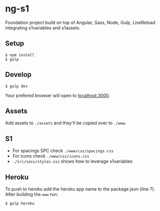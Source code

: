 ng-s1
=========

Foundation project build on top of Angular, Sass, Node, Gulp, LiveReload integrating s1variables and s1assets.

## Setup

    $ npm install
    $ gulp


## Develop

    $ gulp dev

Your prefered browser will open to [localhost:3000](http://localhost:3000).


## Assets
Add assets to `./assets` and they'll be copied over to `./www`.

## S1
* For spacings SPC check `./www/css/spacings.css`
* For icons check `./www/css/icons.css`
* `./src/sass/styles.css` shows how to leverage s1variables

## Heroku

To push to heroku add the heroku app name to the package.json (line 7).
After building the `www` run:

    $ gulp heroku